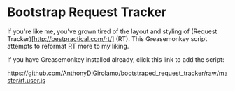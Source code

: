 Bootstrap Request Tracker
=========================

If you're like me, you've grown tired of the layout and styling of (Request
Tracker)[http://bestpractical.com/rt/] (RT). This Greasemonkey script attempts
to reformat RT more to my liking.

If you have Greasemonkey installed already, click this link to add the script:

https://github.com/AnthonyDiGirolamo/bootstraped_request_tracker/raw/master/rt.user.js
